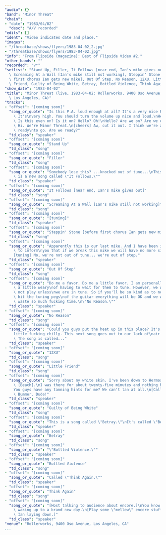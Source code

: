 ```yaml
---
"audio": {}
"band": "Minor Threat"
"chain":
- "date": "1983/04/02"
  "desc": "A/V recorded"
"edits": []
"ident": "Video indicates date and place."
"images":
- "/threatbase/shows/flyers/1983-04-02_2.jpg"
- "/threatbase/shows/flyers/1983-04-02.jpg"
"info": "From Flipside (magazine): Best of Flipside Video #2."
"other_bands": ""
"recorded": "v*"
"setlist": "Stand Up, Filler, It Follows [near end, Ian's mike gives out],\
  \ Screaming At a Wall [Ian's mike still not working], Steppin' Stone [before\
  \ first chorus Ian gets new mike], Out Of Step, No Reason, 12XU, Little\
  \ Friend, Guilty of Being White, Betray, Bottled Violence, Think Again"
"show_date": "1983-04-02"
"title": "Minor Threat (live, 1983-04-02: Rollerworks, 9400 Oso Avenue,\
  \ Los Angeles, CA)"
"tracks":
- "offset": "[coming soon]"
  "song_or_quote": "Is this P.A. loud enough at all? It's a very nice P.A.\
    \ It's\nvery high. You should turn the volume up nice and loud.\nHello?\
    \ Is this even on? Is it on? Hello? Oh!\nHello? Are we on? Are we on?\
    \ Hi. We're Minor Threat.\n[cheers] Aw, cut it out. I think we're almost\
    \ ready\nto go. Are we ready?"
  "td_class": "speaker"
- "offset": "[coming soon]"
  "song_or_quote": "Stand Up"
  "td_class": "song"
- "offset": "[coming soon]"
  "song_or_quote": "Filler"
  "td_class": "song"
- "offset": "[coming soon]"
  "song_or_quote": "Somebody lose this? ...knocked out of tune...\nThis\
    \ is a new song called \"It Follows.\""
  "td_class": "speaker"
- "offset": "[coming soon]"
  "song_or_quote": "It Follows [near end, Ian's mike gives out]"
  "td_class": "song"
- "offset": "[coming soon]"
  "song_or_quote": "Screaming At a Wall [Ian's mike still not working]"
  "td_class": "song"
- "offset": "[coming soon]"
  "song_or_quote": "[tuning]"
  "td_class": "speaker"
- "offset": "[coming soon]"
  "song_or_quote": "Steppin' Stone [before first chorus Ian gets new mike]"
  "td_class": "song"
- "offset": "[coming soon]"
  "song_or_quote": "Apparently this is our last mike. And I have been instructed\
    \ to inform\nyou that if we break this mike we will have no more singing.\n\
    [tuning] No, we're not out of tune... we're out of step."
  "td_class": "speaker"
- "offset": "[coming soon]"
  "song_or_quote": "Out Of Step"
  "td_class": "song"
- "offset": "[coming soon]"
  "song_or_quote": "Do me a favor. Do me a little favor. I am personally\
    \ a little weary\nof having to wait for them to tune. However, we will\
    \ not play unless\nwe are in tune. So if you'll be so kind as to not\
    \ hit the tuning pegs\nof the guitar everything will be OK and we won't\
    \ waste so much fucking time.\n\"No Reason.\""
  "td_class": "speaker"
- "offset": "[coming soon]"
  "song_or_quote": "No Reason"
  "td_class": "song"
- "offset": "[coming soon]"
  "song_or_quote": "Could you guys put the heat up in this place? It's a\n\
    little fucking chilly. This next song goes out to our lack of\nair tonight.\
    \ The song is called..."
  "td_class": "speaker"
- "offset": "[coming soon]"
  "song_or_quote": "12XU"
  "td_class": "song"
- "offset": "[coming soon]"
  "song_or_quote": "Little Friend"
  "td_class": "song"
- "offset": "[coming soon]"
  "song_or_quote": "Sorry about my white skin. I've been down to Hermosa\
    \ [Beach].\nI was there for about twenty-five minutes and nothing happened.\n\
    You guys have any tanning hints for me? We can't tan at all.\n[Called?]\
    \ Bummer. Dude!"
  "td_class": "speaker"
- "offset": "[coming soon]"
  "song_or_quote": "Guilty of Being White"
  "td_class": "song"
- "offset": "[coming soon]"
  "song_or_quote": "This is a song called \"Betray.\"\nIt's called \"Betray.\""
  "td_class": "speaker"
- "offset": "[coming soon]"
  "song_or_quote": "Betray"
  "td_class": "song"
- "offset": "[coming soon]"
  "song_or_quote": "\"Bottled Violence.\""
  "td_class": "speaker"
- "offset": "[coming soon]"
  "song_or_quote": "Bottled Violence"
  "td_class": "song"
- "offset": "[coming soon]"
  "song_or_quote": "Called \"Think Again.\""
  "td_class": "speaker"
- "offset": "[coming soon]"
  "song_or_quote": "Think Again"
  "td_class": "song"
- "offset": "[coming soon]"
  "song_or_quote": "[Host talking to audience about encore.]\nYou know we're\
    \ waking up to a brand new day.\n[Play some \"mellow\" encore stuff;\
    \ Ian laying down.]"
  "td_class": "speaker"
"venue": "Rollerworks, 9400 Oso Avenue, Los Angeles, CA"
...
```

